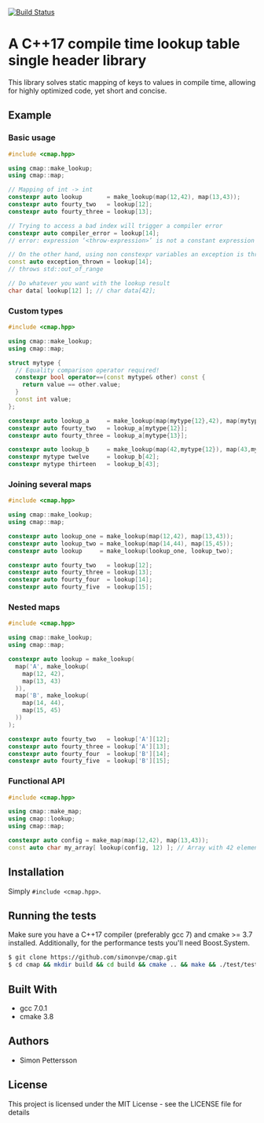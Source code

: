[![Build Status](http://ec2-54-245-163-75.us-west-2.compute.amazonaws.com/api/badges/simonvpe/cmap/status.svg)](http://ec2-54-245-163-75.us-west-2.compute.amazonaws.com/simonvpe/cmap)
# A C++17 compile time lookup table single header library
This library solves static mapping of keys to values in compile time, allowing for highly optimized code, yet short and concise.

## Example ##
### Basic usage ###

```c++
#include <cmap.hpp>

using cmap::make_lookup;
using cmap::map;

// Mapping of int -> int
constexpr auto lookup       = make_lookup(map(12,42), map(13,43));
constexpr auto fourty_two   = lookup[12];
constexpr auto fourty_three = lookup[13];

// Trying to access a bad index will trigger a compiler error
constexpr auto compiler_error = lookup[14];
// error: expression ‘<throw-expression>’ is not a constant expression

// On the other hand, using non constexpr variables an exception is thrown instead
const auto exception_thrown = lookup[14];
// throws std::out_of_range

// Do whatever you want with the lookup result
char data[ lookup[12] ]; // char data[42];
```
### Custom types ###
```c++
#include <cmap.hpp>

using cmap::make_lookup;
using cmap::map;

struct mytype {
  // Equality comparison operator required!
  constexpr bool operator==(const mytype& other) const {
    return value == other.value;
  }
  const int value;
};

constexpr auto lookup_a     = make_lookup(map(mytype{12},42), map(mytype{13},43));
constexpr auto fourty_two   = lookup_a[mytype{12}];
constexpr auto fourty_three = lookup_a[mytype{13}];

constexpr auto lookup_b     = make_lookup(map(42,mytype{12}), map(43,mytype{13}));
constexpr mytype twelve     = lookup_b[42];
constexpr mytype thirteen   = lookup_b[43];
```

### Joining several maps ###
```c++
#include <cmap.hpp>

using cmap::make_lookup;
using cmap::map;

constexpr auto lookup_one = make_lookup(map(12,42), map(13,43));
constexpr auto lookup_two = make_lookup(map(14,44), map(15,45));
constexpr auto lookup     = make_lookup(lookup_one, lookup_two);

constexpr auto fourty_two   = lookup[12];
constexpr auto fourty_three = lookup[13];
constexpr auto fourty_four  = lookup[14];
constexpr auto fourty_five  = lookup[15];
```

### Nested maps ###
```c++
#include <cmap.hpp>

using cmap::make_lookup;
using cmap::map;

constexpr auto lookup = make_lookup(
  map('A', make_lookup(
    map(12, 42),
    map(13, 43)
  )),
  map('B', make_lookup(
    map(14, 44),
    map(15, 45)
  ))
);

constexpr auto fourty_two   = lookup['A'][12];
constexpr auto fourty_three = lookup['A'][13];
constexpr auto fourty_four  = lookup['B'][14];
constexpr auto fourty_five  = lookup['B'][15];
```
### Functional API
```c++
#include <cmap.hpp>

using cmap::make_map;
using cmap::lookup;
using cmap::map;

constexpr auto config = make_map(map(12,42), map(13,43));
const auto char my_array[ lookup(config, 12) ]; // Array with 42 elements
```

## Installation ##
Simply `#include <cmap.hpp>`.

## Running the tests ##
Make sure you have a C++17 compiler (preferably gcc 7) and cmake >= 3.7 installed. Additionally, for the performance tests you'll need Boost.System.
```bash
$ git clone https://github.com/simonvpe/cmap.git
$ cd cmap && mkdir build && cd build && cmake .. && make && ./test/tests
```

## Built With ##
* gcc 7.0.1
* cmake 3.8

## Authors ##
* Simon Pettersson

## License ##
This project is licensed under the MIT License - see the LICENSE file for details
